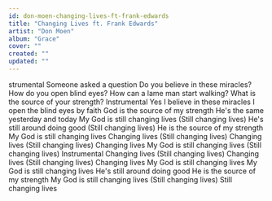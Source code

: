 ```yaml
---
id: don-moen-changing-lives-ft-frank-edwards
title: "Changing Lives ft. Frank Edwards"
artist: "Don Moen"
album: "Grace"
cover: ""
created: ""
updated: ""
---
```


strumental
Someone asked a question
Do you believe in these miracles?
How do you open blind eyes?
How can a lame man start walking?
What is the source of your strength?
Instrumental
Yes I believe in these miracles
I open the blind eyes by faith
God is the source of my strength
He's the same yesterday and today
My God is still changing lives (Still changing lives)
He's still around doing good (Still changing lives)
He is the source of my strength
My God is still changing lives
Changing lives (Still changing lives)
Changing lives (Still changing lives)
Changing lives
My God is still changing lives (Still changing lives)
Instrumental
Changing lives (Still changing lives)
Changing lives (Still changing lives)
Changing lives
My God is still changing lives
My God is still changing lives
He's still around doing good
He is the source of my strength
My God is still changing lives (Still changing lives)
Still changing lives